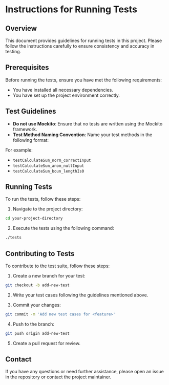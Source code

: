 # Instructions for Running Tests

## Overview
This document provides guidelines for running tests in this project. Please follow the instructions carefully to ensure consistency and accuracy in testing.

## Prerequisites
Before running the tests, ensure you have met the following requirements:
- You have installed all necessary dependencies.
- You have set up the project environment correctly.

## Test Guidelines
- **Do not use Mockito**: Ensure that no tests are written using the Mockito framework.
- **Test Method Naming Convention**: Name your test methods in the following format:

For example:
- `testCalculateSum_norm_correctInput`
- `testCalculateSum_anom_nullInput`
- `testCalculateSum_boun_lengthIs0`

## Running Tests
To run the tests, follow these steps:

1. Navigate to the project directory:
  ```bash
  cd your-project-directory
  ```

2. Execute the tests using the following command:
  ```bash
  ./tests
  ```

## Contributing to Tests
To contribute to the test suite, follow these steps:

1. Create a new branch for your test:
  ```bash
  git checkout -b add-new-test
  ```

2. Write your test cases following the guidelines mentioned above.

3. Commit your changes:
  ```bash
  git commit -m 'Add new test cases for <feature>'
  ```

4. Push to the branch:
  ```bash
  git push origin add-new-test
  ```

5. Create a pull request for review.

## Contact
If you have any questions or need further assistance, please open an issue in the repository or contact the project maintainer.
